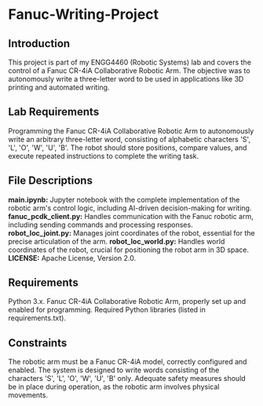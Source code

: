 # Fanuc-Writing-Project
## Introduction
This project is part of my ENGG4460 (Robotic Systems) lab and covers the control of a Fanuc CR-4iA Collaborative Robotic Arm. The objective was to autonomously write a three-letter word to be used in applications like 3D printing and automated writing.

## Lab Requirements
Programming the Fanuc CR-4iA Collaborative Robotic Arm to autonomously write an arbitrary three-letter word, consisting of alphabetic characters 'S', 'L', 'O', 'W', 'U', 'B'.
The robot should store positions, compare values, and execute repeated instructions to complete the writing task.

## File Descriptions
**main.ipynb:** Jupyter notebook with the complete implementation of the robotic arm's control logic, including AI-driven decision-making for writing.
**fanuc_pcdk_client.py:** Handles communication with the Fanuc robotic arm, including sending commands and processing responses.
**robot_loc_joint.py:** Manages joint coordinates of the robot, essential for the precise articulation of the arm.
**robot_loc_world.py:** Handles world coordinates of the robot, crucial for positioning the robot arm in 3D space.
**LICENSE:** Apache License, Version 2.0.

## Requirements
Python 3.x.
Fanuc CR-4iA Collaborative Robotic Arm, properly set up and enabled for programming.
Required Python libraries (listed in requirements.txt).

## Constraints
The robotic arm must be a Fanuc CR-4iA model, correctly configured and enabled.
The system is designed to write words consisting of the characters 'S', 'L', 'O', 'W', 'U', 'B' only.
Adequate safety measures should be in place during operation, as the robotic arm involves physical movements.
